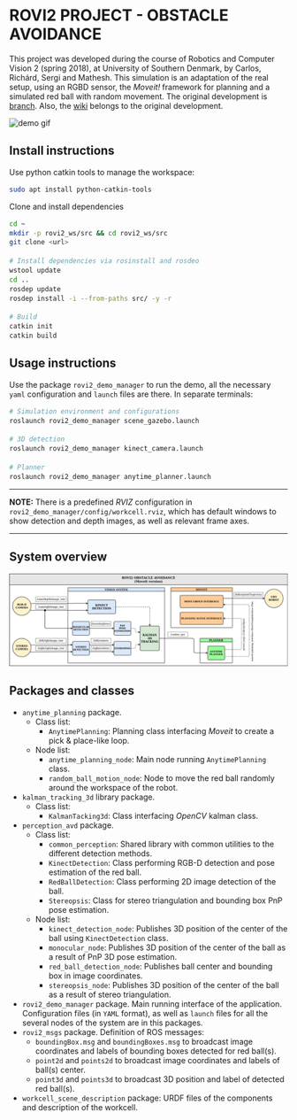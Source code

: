 # ROVI2 PROJECT - OBSTACLE AVOIDANCE

This project was developed during the course of Robotics and Computer Vision 2 (spring 2018), at University of Southern Denmark, by Carlos, Richárd, Sergi and Mathesh. This simulation is an adaptation of the real setup, using an RGBD sensor, the _Moveit!_ framework for planning and a simulated red ball with random movement. The original development is [branch](https://github.com/CVH95/Salzburg/tree/rovi2-2018). Also, the [wiki](https://github.com/CVH95/Salzburg/wiki) belongs to the original development.

![demo gif](doc/demo.gif)

## Install instructions

Use python catkin tools to manage the workspace:

```sh
sudo apt install python-catkin-tools
```

Clone and install dependencies

```sh
cd ~
mkdir -p rovi2_ws/src && cd rovi2_ws/src
git clone <url>

# Install dependencies via rosinstall and rosdeo
wstool update
cd ..
rosdep update
rosdep install -i --from-paths src/ -y -r

# Build
catkin init
catkin build
```

## Usage instructions

Use the package `rovi2_demo_manager` to run the demo, all the necessary `yaml` configuration and `launch` files are there. In separate terminals:

```sh
# Simulation environment and configurations
roslaunch rovi2_demo_manager scene_gazebo.launch

# 3D detection
roslaunch rovi2_demo_manager kinect_camera.launch

# Planner
roslaunch rovi2_demo_manager anytime_planner.launch
```

- - -

**NOTE:** There is a predefined _RVIZ_ configuration in `rovi2_demo_manager/config/workcell.rviz`, which has default windows to show detection and depth images, as well as relevant frame axes.

- - -

## System overview

![system](doc/rovi2_system.png)

## Packages and classes

- `anytime_planning` package.
  - Class list:
    - `AnytimePlanning`: Planning class interfacing _Moveit_ to create a pick & place-like loop.
  - Node list:
    - `anytime_planning_node`: Main node running `AnytimePlanning` class.
    - `random_ball_motion_node`: Node to move the red ball randomly around the workspace of the robot.
- `kalman_tracking_3d` library package.
  - Class list:
    - `KalmanTacking3d`: Class interfacing _OpenCV_ kalman class.
- `perception_avd` package.
  - Class list:
    - `common_perception`: Shared library with common utilities to the different detection methods.
    - `KinectDetection`: Class performing RGB-D detection and pose estimation of the red ball.
    - `RedBallDetection`: Class performing 2D image detection of the ball.
    - `Stereopsis`: Class for stereo triangulation and bounding box PnP pose estimation.
  - Node list:
    - `kinect_detection_node`: Publishes 3D position of the center of the ball using `KinectDetection` class.
    - `monocular_node`: Publishes 3D position of the center of the ball as a result of PnP 3D pose estimation.
    - `red_ball_detection_node`: Publishes ball center and bounding box in image coordinates.
    - `stereopsis_node`: Publishes 3D position of the center of the ball as a result of stereo triangulation.
- `rovi2_demo_manager` package. Main running interface of the application. Configuration files (in `YAML` format), as well as `launch` files for all the several nodes of the system are in this packages.
- `rovi2_msgs` package. Definition of ROS messages:
  - `boundingBox.msg` and `boundingBoxes.msg` to broadcast image coordinates and labels of bounding boxes detected for red ball(s).
  - `point2d` and `points2d` to broadcast image coordinates and labels of ball(s) center.
  -  `point3d` and `points3d` to broadcast 3D position and label of detected red ball(s).
- `workcell_scene_description` package: URDF files of the components and description of the workcell.


